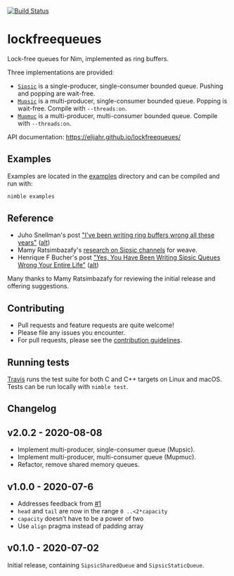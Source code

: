 [![Build Status](https://travis-ci.org/elijahr/lockfreequeues.svg?branch=master)](https://travis-ci.org/elijahr/lockfreequeues)

# lockfreequeues

Lock-free queues for Nim, implemented as ring buffers.

Three implementations are provided:

- [`Sipsic`](https://elijahr.github.io/lockfreequeues/lockfreequeues/sipsic.html) is a single-producer, single-consumer bounded queue. Pushing and popping are wait-free.
- [`Mupsic`](https://elijahr.github.io/lockfreequeues/lockfreequeues/mupsic.html) is a multi-producer, single-consumer bounded queue. Popping is wait-free. Compile with `--threads:on`.
- [`Mupmuc`](https://elijahr.github.io/lockfreequeues/lockfreequeues/mupmuc.html) is a multi-producer, multi-consumer bounded queue. Compile with `--threads:on`.

API documentation: https://elijahr.github.io/lockfreequeues/

## Examples

Examples are located in the [examples](https://github.com/elijahr/lockfreequeues/tree/master/examples) directory and can be compiled and run with:

```sh
nimble examples
```

## Reference

* Juho Snellman's post ["I've been writing ring buffers wrong all these years"](https://www.snellman.net/blog/archive/2016-12-13-ring-buffers/) ([alt](https://web.archive.org/web/20200530040210/https://www.snellman.net/blog/archive/2016-12-13-ring-buffers/))
* Mamy Ratsimbazafy's [research on Sipsic channels](https://github.com/mratsim/weave/blob/master/weave/cross_thread_com/channels_sipsic.md#litterature) for weave.
* Henrique F Bucher's post ["Yes, You Have Been Writing Sipsic Queues Wrong Your Entire Life"](http://www.vitorian.com/x1/archives/370) ([alt](https://web.archive.org/web/20191225164231/http://www.vitorian.com/x1/archives/370))

Many thanks to Mamy Ratsimbazafy for reviewing the initial release and offering suggestions.

## Contributing

* Pull requests and feature requests are quite welcome!
* Please file any issues you encounter.
* For pull requests, please see the [contribution guidelines](https://github.com/elijahr/lockfreequeues/tree/master/CONTRIBUTING.md).

## Running tests

[Travis](https://travis-ci.org/elijahr/lockfreequeues) runs the test suite for both C and C++ targets on Linux and macOS. Tests can be run locally with `nimble test`.

## Changelog

## v2.0.2 - 2020-08-08

* Implement multi-producer, single-consumer queue (Mupsic).
* Implement multi-producer, multi-consumer queue (Mupmuc).
* Refactor, remove shared memory queues.

## v1.0.0 - 2020-07-6

* Addresses feedback from [#1](https://github.com/elijahr/lockfreequeues/issues/1)
* `head` and `tail` are now in the range `0 ..<2*capacity`
* `capacity` doesn’t have to be a power of two
* Use `align` pragma instead of padding array

## v0.1.0 - 2020-07-02

Initial release, containing `SipsicSharedQueue` and `SipsicStaticQueue`.
